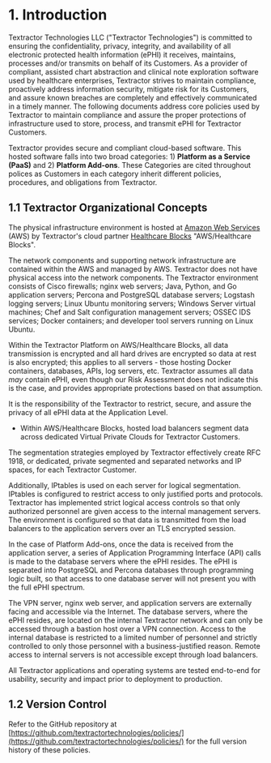 # 1. Introduction

Textractor Technologies LLC ("Textractor Technologies") is committed to ensuring the confidentiality, privacy, integrity, and availability of all electronic protected health information (ePHI) it receives, maintains, processes and/or transmits on behalf of its Customers. As a provider of compliant, assisted chart abstraction and clinical note exploration software used by healthcare enterprises, Textractor strives to maintain compliance, proactively address information security, mitigate risk for its Customers, and assure known breaches are completely and effectively communicated in a timely manner. The following documents address core policies used by Textractor to maintain compliance and assure the proper protections of infrastructure used to store, process, and transmit ePHI for Textractor Customers.

Textractor provides secure and compliant cloud-based software. This hosted software falls into two broad categories: 1) **Platform as a Service (PaaS)** and 2) **Platform Add-ons**. These Categories are cited throughout polices as Customers in each category inherit different policies, procedures, and obligations from Textractor.

## 1.1 Textractor Organizational Concepts

The physical infrastructure environment is hosted at [Amazon Web Services](https://aws.amazon.com/) (AWS) by Textractor's cloud partner [Healthcare Blocks](https://www.healthcareblocks.com/) "AWS/Healthcare Blocks".

The network components and supporting network infrastructure are contained within the AWS and managed by AWS.  Textractor does not have physical access into the network components. <issue1>The Textractor environment consists of Cisco firewalls; nginx web servers; Java, Python, and Go application servers; Percona and PostgreSQL database servers; Logstash logging servers; Linux Ubuntu monitoring servers; Windows Server virtual machines; Chef and Salt configuration management servers; OSSEC IDS services; Docker containers; and developer tool servers running on Linux Ubuntu.</issue1>

Within the Textractor Platform on AWS/Healthcare Blocks, all data transmission is encrypted and all hard drives are encrypted so data at rest is also encrypted; this applies to all servers - those hosting Docker containers, databases, APIs, log servers, etc. Textractor assumes all data *may* contain ePHI, even though our Risk Assessment does not indicate this is the case, and provides appropriate protections based on that assumption.

It is the responsibility of the Textractor to restrict, secure, and assure the privacy of all ePHI data at the Application Level.

* Within AWS/Healthcare Blocks, hosted load balancers segment data across dedicated Virtual Private Clouds for Textractor Customers.

<issue1>
The segmentation strategies employed by Textractor effectively create RFC 1918, or dedicated, private segmented and separated networks and IP spaces, for each Textractor Customer.

Additionally, IPtables is used on each server for logical segmentation. IPtables is configured to restrict access to only justified ports and protocols. Textractor has implemented strict logical access controls so that only authorized personnel are given access to the internal management servers. The environment is configured so that data is transmitted from the load balancers to the application servers over an TLS encrypted session.

In the case of Platform Add-ons, once the data is received from the application server, a series of Application Programming Interface (API) calls is made to the database servers where the ePHI resides. The ePHI is separated into PostgreSQL and Percona databases through programming logic built, so that access to one database server will not present you with the full ePHI spectrum.

The VPN server, nginx web server, and application servers are externally facing and accessible via the Internet. The database servers, where the ePHI resides, are located on the internal Textractor network and can only be accessed through a bastion host over a VPN connection. Access to the internal database is restricted to a limited number of personnel and strictly controlled to only those personnel with a business-justified reason. Remote access to internal servers is not accessible except through load balancers.
</issue1>

All Textractor applications and operating systems are tested end-to-end for usability, security and impact prior to deployment to production.

## 1.2 Version Control

Refer to the GitHub repository at [https://github.com/textractortechnologies/policies/](https://github.com/textractortechnologies/policies/) for the full version history of these policies.
